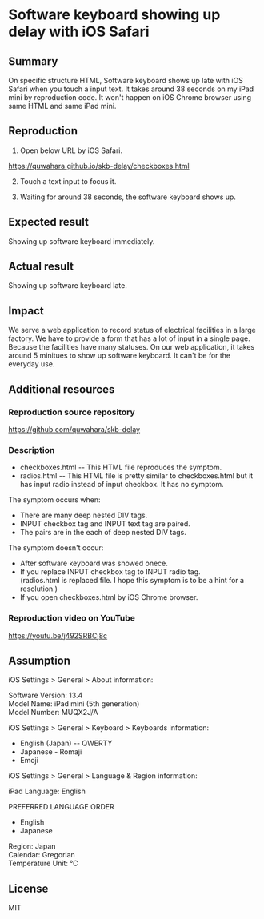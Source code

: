 # Software keyboard showing up delay with iOS Safari

## Summary

On specific structure HTML, Software keyboard shows up late with iOS Safari
when you touch a input text.
It takes around 38 seconds on my iPad mini by reproduction code.
It won't happen on iOS Chrome browser using same HTML and same iPad mini.


## Reproduction

1. Open below URL by iOS Safari.

https://quwahara.github.io/skb-delay/checkboxes.html

2. Touch a text input to focus it.

3. Waiting for around 38 seconds, the software keyboard shows up.


## Expected result

Showing up software keyboard immediately.


## Actual result

Showing up software keyboard late.


## Impact

We serve a web application to record status of electrical facilities in a large factory.
We have to provide a form that has a lot of input in a single page.
Because the facilities have many statuses.
On our web application, it takes around 5 minitues to show up software keyboard.
It can't be for the everyday use.


## Additional resources

### Reproduction source repository

https://github.com/quwahara/skb-delay

### Description

* checkboxes.html -- This HTML file reproduces the symptom.
* radios.html -- This HTML file is pretty similar to checkboxes.html but it has input radio instead of input checkbox. It has no symptom.

The symptom occurs when:

* There are many deep nested DIV tags.
* INPUT checkbox tag and INPUT text tag are paired. 
* The pairs are in the each of deep nested DIV tags.

The symptom doesn't occur:

* After software keyboard was showed onece.
* If you replace INPUT checkbox tag to INPUT radio tag.   
  (radios.html is replaced file. I hope this symptom is to be a hint for a resolution.)
* If you open checkboxes.html by iOS Chrome browser.

### Reproduction video on YouTube

https://youtu.be/j492SRBCj8c

## Assumption

iOS Settings > General > About information:

Software Version: 13.4  
Model Name: iPad mini (5th generation)  
Model Number: MUQX2J/A  

iOS Settings > General > Keyboard > Keyboards information:

* English (Japan) -- QWERTY
* Japanese - Romaji
* Emoji

iOS Settings > General > Language & Region information:

iPad Language: English  

PREFERRED LANGUAGE ORDER

* English
* Japanese

Region: Japan  
Calendar: Gregorian  
Temperature Unit: ℃  


## License

MIT

